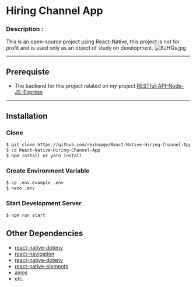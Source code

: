 # Hiring Channel App
### Description :
This is an open-source project using React-Native, this project is not for profit and is used only as an object of study on development.
![8JHGs.jpg](https://cdn.imgpaste.net/2020/01/31/835yi.jpg)

---
## Prerequiste
- The backend for this project related on my project [RESTful-API-Node-JS-Express](https://github.com/reihnagm/RESTful-API-Node-JS-Express)
---

## Installation

### Clone
```bash
$ git clone https://github.com/reihnagm/React-Native-Hiring-Channel-App.git
$ cd React-Native-Hiring-Channel-App
$ npm install or yarn install
```

### Create Environment Variable
```bash
$ cp .env.example .env
$ nano .env
```

### Start Development Server
```bash
$ npm run start
```

## Other Dependencies
- [react-native-dotenv](#)
- [react-navigation](#)
- [react-native-dotenv](#)
- [react-native-elements](#)
- [axios](#)
- etc.
